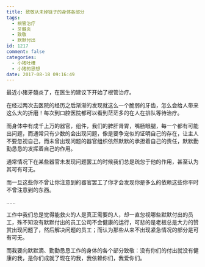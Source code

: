```yaml
---
title: 致敬从未掉链子的身体各部分
tags:
  - 根管治疗
  - 牙髓炎
  - 致敬
  - 默默付出
id: 1217
comment: false
categories:
  - 小猪吐槽
  - 小猪的思想
date: 2017-08-18 09:16:49
---
```


最近小猪牙髓炎了，在医生的建议下开始了根管治疗。

在经过两次去医院的经历之后渐渐的发现就这么一个脆弱的牙齿，怎么会给人带来这么大的折磨！每次到口腔医院都可以看到茫茫多的在人在排队等待治疗。

<!-- more -->

而身体中有成千上万的器官，组件，我们的脾肝肾胃，嘴肠眼腿，每一个都有可能出问题，而通常只有少数的会出现问题，像是要争宠似的证明自己的存在，让主人不要忽视自己，而未曾出现问题的器官组织依然默默的承担着自己的责任，默默勤勤恳恳的发挥着自己的作用。

通常情况下在某些器官未发现问题罢工的时候我们总是疏忽于他的作用，甚至认为其可有可无。

而一旦这些你不曾让你注意到的器官罢工了你才会发现你是多么的依赖这些你平时不曾注意到的东西。

……

工作中我们总是觉得能救火的人是真正需要的人，却一直忽视哪些默默付出的员工，殊不知没有默默付出的员工公司不会健康的运行，可悲的是老板总是大力的赞赏出现问题了，然后解决问题的员工；而认为那些从来不出现紧急情况的部分是可有可无。

而我要向默默滴、勤勤恳恳工作的身体的各个部分致敬：没有你们的付出就没有健康的我，是你们成就了现在的我，我依赖你们，我爱你们。